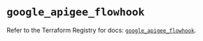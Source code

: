 # `google_apigee_flowhook`

Refer to the Terraform Registry for docs: [`google_apigee_flowhook`](https://registry.terraform.io/providers/hashicorp/google-beta/5.22.0/docs/resources/google_apigee_flowhook).
